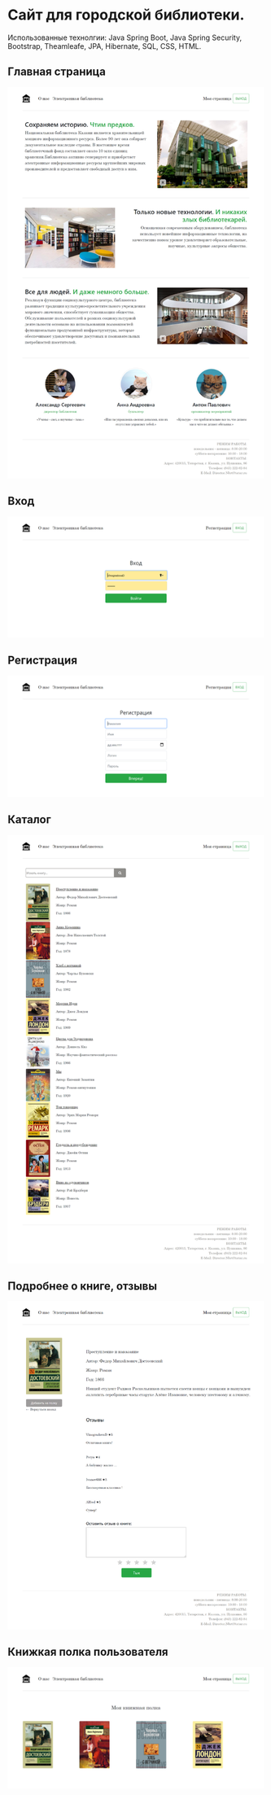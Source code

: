 # Сайт для городской библиотеки.
Использованные технолгии: Java Spring Boot, Java Spring Security, Bootstrap, Theamleafe, JPA, Hibernate, SQL, CSS, HTML.

## Главная страница
<img src= 'screenshots/home.jpg'>

## Вход
<img src= 'screenshots/login.jpg'>

## Регистрация
<img src= 'screenshots/sign_up.jpg'>

## Каталог
<img src= 'screenshots/catalog.jpg'>

## Подробнее о книге, отзывы
<img src= 'screenshots/book.jpg'>

## Книжкая полка пользователя
<img src= 'screenshots/shelf.jpg'>
